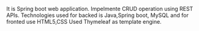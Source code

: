 It is Spring boot web application.
Impelmente CRUD operation using REST APIs.
Technologies used for backed is Java,Spring boot, MySQL and for fronted use HTML5,CSS
Used Thymeleaf as template engine.
